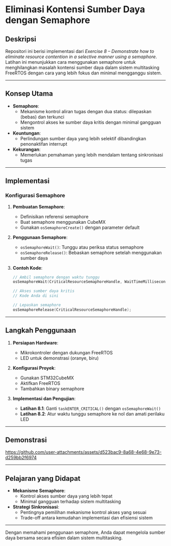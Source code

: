 # **Eliminasi Kontensi Sumber Daya dengan Semaphore**

## **Deskripsi**
Repositori ini berisi implementasi dari *Exercise 8 – Demonstrate how to eliminate resource contention in a selective manner using a semaphore*. Latihan ini menunjukkan cara menggunakan semaphore untuk menghilangkan masalah kontensi sumber daya dalam sistem multitasking FreeRTOS dengan cara yang lebih fokus dan minimal mengganggu sistem.

---

## **Konsep Utama**
- **Semaphore**:
  - Mekanisme kontrol aliran tugas dengan dua status: dilepaskan (bebas) dan terkunci
  - Mengontrol akses ke sumber daya kritis dengan minimal gangguan sistem
- **Keuntungan**:
  - Perlindungan sumber daya yang lebih selektif dibandingkan penonaktifan interrupt
- **Kekurangan**:
  - Memerlukan pemahaman yang lebih mendalam tentang sinkronisasi tugas

---

## **Implementasi**
### **Konfigurasi Semaphore**
1. **Pembuatan Semaphore**:
   - Definisikan referensi semaphore
   - Buat semaphore menggunakan CubeMX
   - Gunakan `osSemaphoreCreate()` dengan parameter default

2. **Penggunaan Semaphore**:
   - `osSemaphoreWait()`: Tunggu atau periksa status semaphore
   - `osSemaphoreRelease()`: Bebaskan semaphore setelah menggunakan sumber daya

3. **Contoh Kode**:
   ```c
   // Ambil semaphore dengan waktu tunggu
   osSemaphoreWait(CriticalResourceSemaphoreHandle, WaitTimeMilliseconds);
   
   // Akses sumber daya kritis
   // Kode Anda di sini
   
   // Lepaskan semaphore
   osSemaphoreRelease(CriticalResourceSemaphoreHandle);
   ```

---

## **Langkah Penggunaan**
1. **Persiapan Hardware**:
   - Mikrokontroler dengan dukungan FreeRTOS
   - LED untuk demonstrasi (oranye, biru)

2. **Konfigurasi Proyek**:
   - Gunakan STM32CubeMX
   - Aktifkan FreeRTOS
   - Tambahkan binary semaphore

3. **Implementasi dan Pengujian**:
   - **Latihan 8.1**: Ganti `taskENTER_CRITICAL()` dengan `osSemaphoreWait()`
   - **Latihan 8.2**: Atur waktu tunggu semaphore ke nol dan amati perilaku LED

---

## **Demonstrasi**
https://github.com/user-attachments/assets/d523bac9-8a68-4e68-9e73-d259bb2f6974

---

## **Pelajaran yang Didapat**
- **Mekanisme Semaphore**:
  - Kontrol akses sumber daya yang lebih tepat
  - Minimal gangguan terhadap sistem multitasking
- **Strategi Sinkronisasi**:
  - Pentingnya pemilihan mekanisme kontrol akses yang sesuai
  - Trade-off antara kemudahan implementasi dan efisiensi sistem

---

Dengan memahami penggunaan semaphore, Anda dapat mengelola sumber daya bersama secara efisien dalam sistem multitasking.
